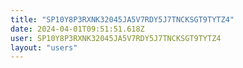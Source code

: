```yaml
---
title: "SP10Y8P3RXNK32045JA5V7RDY5J7TNCKSGT9TYTZ4"
date: 2024-04-01T09:51:51.618Z
user: SP10Y8P3RXNK32045JA5V7RDY5J7TNCKSGT9TYTZ4
layout: "users"
---
```

    